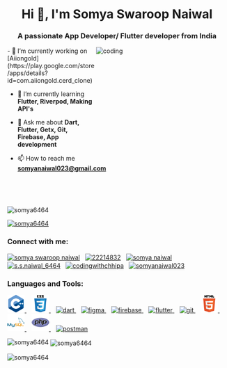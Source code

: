 <h1 align="center">Hi 👋, I'm Somya Swaroop Naiwal</h1>
<h3 align="center">A passionate App Developer/ Flutter developer from India</h3>
<img align="right" height="270" width="300" alt="coding" src="https://media.giphy.com/media/R03zWv5p1oNSQd91EP/giphy.gif?cid=ecf05e47k1390tjom63obph02qjsth6ptrb14df2gviex8x7&ep=v1_gifs_search&rid=giphy.gif&ct=g">
- 🔭 I’m currently working on [Aiiongold](https://play.google.com/store/apps/details?id=com.aiiongold.cerd_clone)

- 🌱 I’m currently learning **Flutter, Riverpod, Making API's**
  
- 💬 Ask me about **Dart, Flutter, Getx, Git, Firebase, App development**
  
- 📫 How to reach me **somyanaiwal023@gmail.com**
  
  <br>
  <br>
  <br>

<p align="left"> <img src="https://komarev.com/ghpvc/?username=somya6464&label=Profile%20views&color=0e75b6&style=flat" alt="somya6464" /> </p>

<p align="left">
  <a href="https://github.com/ryo-ma/github-profile-trophy">
    <img src="https://github-profile-trophy.vercel.app/?username=somya6464" alt="somya6464" style="margin-right: 25px;" />
  </a>
</p><h3 align="left">Connect with me:</h3>
<p align="left">
<a href="https://linkedin.com/in/somya swaroop naiwal" target="blank"><img align="center" src="https://raw.githubusercontent.com/rahuldkjain/github-profile-readme-generator/master/src/images/icons/Social/linked-in-alt.svg" alt="somya swaroop naiwal" height="30" width="40" /></a>&nbsp&nbsp
<a href="https://stackoverflow.com/users/22214832" target="blank"><img align="center" src="https://raw.githubusercontent.com/rahuldkjain/github-profile-readme-generator/master/src/images/icons/Social/stack-overflow.svg" alt="22214832" height="30" width="40" /></a>&nbsp&nbsp
<a href="https://fb.com/somya naiwal" target="blank"><img align="center" src="https://raw.githubusercontent.com/rahuldkjain/github-profile-readme-generator/master/src/images/icons/Social/facebook.svg" alt="somya naiwal" height="30" width="40" /></a>&nbsp&nbsp
<a href="https://instagram.com/s.s.naiwal_6464" target="blank"><img align="center" src="https://raw.githubusercontent.com/rahuldkjain/github-profile-readme-generator/master/src/images/icons/Social/instagram.svg" alt="s.s.naiwal_6464" height="30" width="40" /></a>&nbsp&nbsp
<a href="https://www.youtube.com/c/codingwithchhipa" target="blank"><img align="center" src="https://raw.githubusercontent.com/rahuldkjain/github-profile-readme-generator/master/src/images/icons/Social/youtube.svg" alt="codingwithchhipa" height="30" width="40" /></a>&nbsp&nbsp
<a href="https://www.leetcode.com/somyanaiwal023" target="blank"><img align="center" src="https://raw.githubusercontent.com/rahuldkjain/github-profile-readme-generator/master/src/images/icons/Social/leet-code.svg" alt="somyanaiwal023" height="30" width="40" /></a>
</p>

<h3 align="left">Languages and Tools:</h3>
<p align="left"> <a href="https://www.w3schools.com/cpp/" target="_blank" rel="noreferrer"> <img src="https://raw.githubusercontent.com/devicons/devicon/master/icons/cplusplus/cplusplus-original.svg" alt="cplusplus" width="40" height="40"/> </a>&nbsp&nbsp <a href="https://www.w3schools.com/css/" target="_blank" rel="noreferrer"> <img src="https://raw.githubusercontent.com/devicons/devicon/master/icons/css3/css3-original-wordmark.svg" alt="css3" width="40" height="40"/> </a>&nbsp&nbsp <a href="https://dart.dev" target="_blank" rel="noreferrer"> <img src="https://www.vectorlogo.zone/logos/dartlang/dartlang-icon.svg" alt="dart" width="40" height="40"/> </a>&nbsp&nbsp <a href="https://www.figma.com/" target="_blank" rel="noreferrer"> <img src="https://www.vectorlogo.zone/logos/figma/figma-icon.svg" alt="figma" width="40" height="40"/> </a>&nbsp&nbsp <a href="https://firebase.google.com/" target="_blank" rel="noreferrer"> <img src="https://www.vectorlogo.zone/logos/firebase/firebase-icon.svg" alt="firebase" width="40" height="40"/> </a>&nbsp&nbsp <a href="https://flutter.dev" target="_blank" rel="noreferrer"> <img src="https://www.vectorlogo.zone/logos/flutterio/flutterio-icon.svg" alt="flutter" width="40" height="40"/> </a>&nbsp&nbsp <a href="https://git-scm.com/" target="_blank" rel="noreferrer"> <img src="https://www.vectorlogo.zone/logos/git-scm/git-scm-icon.svg" alt="git" width="40" height="40"/> </a>&nbsp&nbsp <a href="https://www.w3.org/html/" target="_blank" rel="noreferrer"> <img src="https://raw.githubusercontent.com/devicons/devicon/master/icons/html5/html5-original-wordmark.svg" alt="html5" width="40" height="40"/> </a>&nbsp&nbsp <a href="https://www.mysql.com/" target="_blank" rel="noreferrer"> <img src="https://raw.githubusercontent.com/devicons/devicon/master/icons/mysql/mysql-original-wordmark.svg" alt="mysql" width="40" height="40"/> </a>&nbsp&nbsp <a href="https://www.php.net" target="_blank" rel="noreferrer"> <img src="https://raw.githubusercontent.com/devicons/devicon/master/icons/php/php-original.svg" alt="php" width="40" height="40"/> </a>&nbsp&nbsp <a href="https://postman.com" target="_blank" rel="noreferrer"> <img src="https://www.vectorlogo.zone/logos/getpostman/getpostman-icon.svg" alt="postman" width="40" height="40"/> </a> </p>

<p><img align="left" src="https://github-readme-stats.vercel.app/api/top-langs?username=somya6464&show_icons=true&locale=en&layout=compact" alt="somya6464" /></p>

<p>&nbsp;<img align="center" src="https://github-readme-stats.vercel.app/api?username=somya6464&show_icons=true&locale=en" alt="somya6464" /></p>

<p><img align="center" src="https://github-readme-streak-stats.herokuapp.com/?user=somya6464&" alt="somya6464" /></p>
